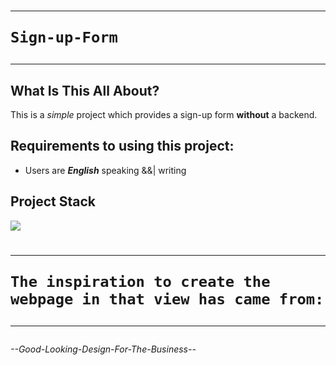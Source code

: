 # <hr>`Sign-up-Form`<hr>
## What Is This All About?
This is a <i>simple</i> project which provides a sign-up form <b>without</b> a backend.

## Requirements to using this project:
- Users are <b><i>English</i></b> speaking &&| writing

## Project Stack
<img src="[https://www.1training.org/blog/html-css-javascript-web-development](https://www.1training.org/wp-content/uploads/2017/10/6.png)" />


# <hr>`The inspiration to create the webpage in that view has came from:`<hr>
<i>--Good-Looking-Design-For-The-Business--</i>
